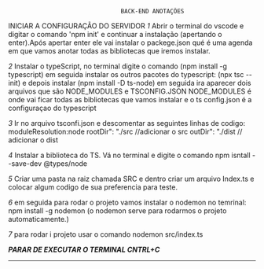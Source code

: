                                     BACK-END ANOTAÇÕES

INICIAR A CONFIGURAÇÃO DO SERVIDOR
*1* Abrir o terminal do vscode e digitar o comando 'npm init' e continuar a instalação (apertando o enter).Após apertar
enter ele vai instalar o packege.json qué é uma agenda em que vamos anotar todas as bibliotecas que iremos instalar.

*2* Instalar o typeScript, no terminal digite o comando (npm install -g typescript) em seguida instalar os outros pacotes
do typescript: (npx tsc --init) e depois instalar (npm install -D ts-node) em seguida ira aparecer dois arquivos que 
são NODE_MODULES e TSCONFIG.JSON
NODE_MODULES é onde vai ficar todas as bibliotecas que vamos instalar e o ts config.json é a configuraçao do typescript

*3* Ir no arquivo tsconfi.json e descomentar as seguintes linhas de codigo:
moduleResolution:node 
rootDir": "./src //adicionar o src
outDir": "./dist // adicionar o dist

*4* Instalar a biblioteca do TS. Vá no terminal e digite o comando npm isntall --save-dev @types/node

*5* Criar uma pasta na raiz chamada SRC e dentro criar um arquivo Index.ts e colocar algum codigo de sua preferencia para
teste.

*6* em seguida para rodar o projeto vamos instalar o nodemon no temrinal: npm install -g nodemon (o nodemon serve para
rodarmos o projeto automaticamente.)

*7* para rodar i projeto usar o comando nodemon src/index.ts 

***PARAR DE EXECUTAR O TERMINAL CNTRL+C*** 




--------------------------------------------------------------------------------------------------------------------